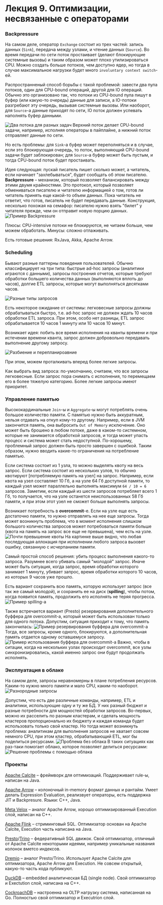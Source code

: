 # Лекция 9. Оптимизации, несвязанные с операторами

### Backpressure
На самом деле, оператор `Exchange` состоит из трех частей: запись данных (`Sink`), передача между узлами, и чтение данных (`Source`). Во время передачи по сети поток простаивает (делают блокирующие системные вызовы) и таким образом может плохо утилизироваться CPU. Можно создать больше потоков, чем доступно ядер, но тогда в случае максимальное нагрузки будет много `involuntary context switch`-ей.

Распространненый способ борьбы с такой проблемой: завести два пула потоков, один для CPU-bound операций, другой для IO операций. Обычно это организовано так, что потоки из CPU-bound пула пишут в буфер (или какую-то очередь) данные для записи, а IO-потоки разгребают эту очередь, вызывая системные вызовы. Или наоборот, для `Source`-а данные приходят по сети, IO поток должен успевать наполнять буфер данными.

![Два потока для разных задач](img/9_cpu_and_io.png) 
Верхний поток делает CPU-bound задачи, например, исполняя операторы в пайплайне, а нижний поток отправляет данные по сети.

Но есть проблемы: для `Sink`-а буфер может переполняться и в случае, если это блокирующая очередь, то поток, выполняющий CPU-bound задачи будет заблокирован; для `Source`-а буфер может быть пустым, и тогда CPU-bound поток будет простаивать.

Идея следующая: пускай писатель пишет сколько может, а читатель, если начинает "захлебываться", будет сообщать об этом писателю.
**Backpressure** – механизм, который позволяет балансировать между этими двумя крайностями. Это протокол, который позволяет обмениваться писателю и читателю информацией о том, готов ли читатель принять еще какой-то объем данных. Пока читатель не ответит, что готов, писатель не будет передавать данные. Конструкция, несколько похожая на семафор: писателю нужно взять "билет" у читателя прежде, чем он отправит новую порцию данных.
![Пример Backpressure](img/9_backpressure.png) 

Плюсы: CPU-intensive потоки не блокируются, не читаем больше, чем можем обработать. Минусы: сложно отлаживать.

Есть готовые решения: RxJava, Akka, Apache Arrow.

### Scheduling

Бывают разные паттерны поведения пользователей. Обычно классифицирует на три типа: быстрые ad-hoc запросы (аналитики играются с данными), запросы построения отчетов, которые требуют обработки большего количества данных (выполняются вплоть до часов), долгие ETL запросы, которые могут выполняться десятками часов.

![Разные типы запросов](img/9_diff_kinds_q.png)

Есть некоторое ожидание от системы: легковесные запросы должны обрабатываться быстро, т.е. ad-hoc запрос не должен ждать 10 часов обработки ETL запроса. При этом, особо нет разницы, ETL запрос обрабатывается 10 часов 1 минуту или 10 часов 10 минут. 

Возникает идея: побить все время исполнения на кванты времени и при истечении времени кванта, запрос должен добровольно передавать выполнение другому запросу.

![Разбиение и перепланироавние](img/9_coop_and_resched.png)

При этом, можем проталкивать вперед более легкие запросы.

Как выбрать вид запроса: по-умолчанию, считаем, что все запросы легковесные. Если запрос пора снимать с исполнения, то перемещаем его в более тяжелую категорию. Более легкие запросы имеют приоритет.

### Управление памятью
Высококардинальные `Join`-ы и `Aggregate`-ы могут потреблять очень большое количество памяти. С памятью нужно быть аккуратным, нельзя отдавать на откуп кому-то другому. Например, если в JVM закончится память, она выбросить `Out of Memory` исключение. Оно может быть брошено в любом потоке, даже в каком-то системном, которые не занимается обработкой запросов, и тогда может упасть процесс и система может стать недоступной. По-хорошему, проблемный запрос должен быть просто завершен с ошибкой. Таким образом, нужно вводить какие-то ограничения на потребление памятью.

Если система состоит из 1 узла, то можно выделять квоту на весь запрос. Если система состоит из нескольких узлов, то обычно квотируют [потребляемую память на узел] на запрос. Например, если квота на узел составляет 10 Гб, а на узле 64 Гб доступной памяти, то каждый узел может параллельно выполнять максимум `64 / 10 = 6` запросов. Заметим, если каждый из шести запросов потребляет всего 1 Гб, то получается, что на узле останется неиспользованных 58 Гб памяти, и при этом этот узел не сможет больше выполнять запросы.

Возникает потребность в **overcommit**-е. Если на узле еще есть достаточно памяти, то нужно отправлять на нее еще запросы. Тогда может возникнуть проблема, что в момент исполнения слишком большого количества запросов может потребоваться памяти больше (квота на память на запрос все еще не превышена), чем есть на узле.
![Почти превышение квоты](img/9_almost_exceed_node_mem.png)
На картинке выше видно, что любая последующая аллокация при исполнении любого запроса вызовет ошибку, связанную с исчерпанием памяти. 

Самый простой способ решения: убить процесс выполнения какого-то запроса. Разумнее всего убивать самый "молодой" запрос. Иначе может быть ситуация, когда запрос, время обработки которого занимает 1 минуту, убивает запрос, время обработки которого 10 часов, из которых 9 часов уже прошло.

Есть вариант сохранить всю память, которую использует запрос (все так же самый молодой), и сохранить ее на диск (**spilling**), чтобы потом, когда появится память, продолжить его исполнять не теряя прогресса.
![Пример spilling-а](img/9_spilling.png)

Также встречается вариант (Presto) резервирования дополнительного буффера для overcommit-a, который может быть использован только для одного потока.
Допустим, ситуация приходит к тому, что память закончилась:
![Пример резервирования буффера для overcommit-а](img/9_buffer_reserve.png)
Тогда, все запросы, кроме одного, блокируются, а дополнительная память отдается одному оставшемуся запросу.
![Пример использования буффера для overcommit-а](img/9_buffer_use.png)
Важно, чтобы в ситации, когда на нескольких узлах происходит overcommit, все узлы синхронизировались, какой именно запрос они будут продолжать исполнять.


### Эксплуатация в облаке
На самом деле, запросы неравномерны в плане потребления ресурсов. Каким-то нужно много памяти и мало CPU, каким-то наоборот.
![Разнородные запросы](img/9_diff_res_q.png)


Допустим, что есть две различные команды, например, ETL и аналитики, использующие одну и ту же БД. У них разный бюджет и разные потребности для мощностей обработки запросов. Во-первых, можно их расселить по разным кластерам, и сделать мощность кластеров пропорционально их бюджету и каждая команда будет использовать только свой кластер. Но тогда может возникнуть проблема: аналитикам для выполнения запросов не хватает совсем немного CPU, при этом кластер, обрабатывающий ETL, мог бы поделиться ресурсами.
![Проблема без облака](img/9_problem_without_cloud.png)
В таких ситуациях как раз-таки помогает облако, которое позволяет делиться ресурсами:
![Решение проблемы с помощью облака](img/9_cloud_fix.png)



### Проекты
[Apache Calcite](https://github.com/apache/calcite) – фреймворк для оптимизаций. Поддерживает rule-ы, написан на Java.

[Apache Arrow](https://github.com/apache/arrow) – колоночный in-memory формат данных и рантайм. Умеет делать Expression Evaluation, реализвует операторы, есть поддержка JIT и Backpresure. Языки: C++, Java.

[Meta Velox](https://github.com/facebookincubator/velox) – аналог Apache Arrow, хорошо оптимизированный Execution слой, написан на C++.

[Apache Flink](https://github.com/apache/flink) – стриминговый SQL. Оптимизатор основан на Apache Calcite, Execution часть написана на Java.

[Presto](https://github.com/prestodb/presto)/[Trino](https://github.com/trinodb/trino) – федеративный SQL движок. Свой оптимизатор, отличный от Apache Calcite некоторыми идеями, например уникальные названия колонок вметсо индексов. 

[Dremio](https://github.com/dremio/dremio-oss) – аналог Presto/Trino. Использует Apache Calcite для оптимизатора, Apache Arrow для Execution. Не совсем открытый, какую-то часть кода публикуют.

[DuckDB](https://github.com/dremio/dremio-oss) – embedded аналитическая БД (single node). Свой оптимизатор и Exectution слой, написана на C++.

[CockroachDB](https://github.com/cockroachdb/cockroach) – настроенна на OLTP нагрузку система, написанная на Go. Полностью свой оптимизатор и Executrion слой.

